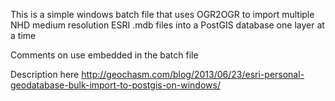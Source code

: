 This is a simple windows batch file that uses OGR2OGR to import multiple NHD medium resolution
ESRI .mdb files into a PostGIS database one layer at a time

Comments on use embedded in the batch file

Description here http://geochasm.com/blog/2013/06/23/esri-personal-geodatabase-bulk-import-to-postgis-on-windows/
